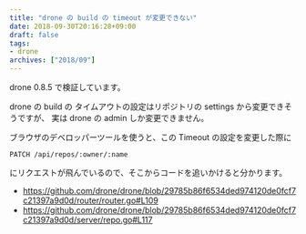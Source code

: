 ```yaml
---
title: "drone の build の timeout が変更できない"
date: 2018-09-30T20:16:28+09:00
draft: false
tags:
- drone
archives: ["2018/09"]
---
```


drone 0.8.5 で検証しています。

drone の build の タイムアウトの設定はリポジトリの settings から変更できそうですが、
実は drone の admin しか変更できません。

ブラウザのデベロッパーツールを使うと、この Timeout の設定を変更した際に

```
PATCH /api/repos/:owner/:name
```

にリクエストが飛んでいるので、そこからコードを追いかけると分かります。

* https://github.com/drone/drone/blob/29785b86f6534ded974120de0fcf7c21397a9d0d/router/router.go#L109
* https://github.com/drone/drone/blob/29785b86f6534ded974120de0fcf7c21397a9d0d/server/repo.go#L117
